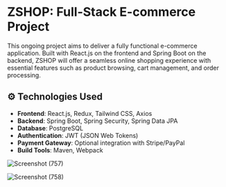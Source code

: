 

# ZSHOP: Full-Stack E-commerce Project 

This ongoing project aims to deliver a fully functional e-commerce application. Built with React.js on the frontend and Spring Boot on the backend, ZSHOP will offer a seamless online shopping experience with essential features such as product browsing, cart management, and order processing.

## ⚙️ Technologies Used

- **Frontend**: React.js, Redux, Tailwind CSS, Axios  
- **Backend**: Spring Boot, Spring Security, Spring Data JPA  
- **Database**: PostgreSQL  
- **Authentication**: JWT (JSON Web Tokens)  
- **Payment Gateway**: Optional integration with Stripe/PayPal  
- **Build Tools**: Maven, Webpack  

![Screenshot (757)](https://github.com/user-attachments/assets/b3768651-e65a-44c8-8556-017b6614d249)

![Screenshot (758)](https://github.com/user-attachments/assets/00ca424d-96cb-4255-9d28-a3e9604526ea)

